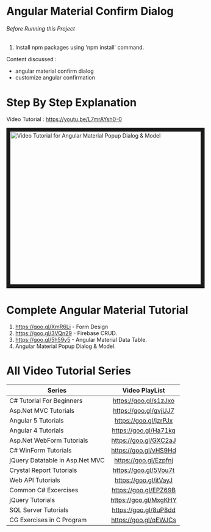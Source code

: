 # Angular Material Confirm Dialog



###### Before Running this Project
 1. Install npm packages using 'npm install' command.
  
Content discussed : 
- angular material confirm dialog
- customize angular confirmation
 
 
 # Step By Step Explanation
 
 Video Tutorial : https://youtu.be/L7mrAYsh0-0
 
 <a href="http://www.youtube.com/watch?feature=player_embedded&v=L7mrAYsh0-0
" target="_blank"><img src="http://img.youtube.com/vi/L7mrAYsh0-0/0.jpg" 
alt="Video Tutorial for Angular Material Popup Dialog & Model" width="500" height="400" border="10" /></a>


# Complete Angular Material Tutorial
1. https://goo.gl/XmR6Li - Form Design
2. https://goo.gl/3VQn29 - Firebase CRUD.
3. https://goo.gl/5h59y5 - Angular Material Data Table.
4. Angular Material Popup Dialog & Model.


# All Video Tutorial Series
| Series        | Video PlayList          |
| ------------- |:-------------:|
| C# Tutorial For Beginners      | https://goo.gl/s1zJxo |
| Asp.Net MVC Tutorials      | https://goo.gl/gvjUJ7      |
| Angular 5 Tutorials | https://goo.gl/jzrPJx      |
| Angular 4 Tutorials | https://goo.gl/Ha71kq      |
| Asp.Net WebForm Tutorials | https://goo.gl/GXC2aJ      |
| C# WinForm Tutorials | https://goo.gl/vHS9Hd      |
| jQuery Datatable in Asp.Net MVC | https://goo.gl/Ezpfnj      |
| Crystal Report Tutorials | https://goo.gl/5Vou7t      |
| Web API Tutorials | https://goo.gl/itVayJ     |
| Common C# Excercises | https://goo.gl/EPZ69B     |
| jQuery Tutorials | https://goo.gl/MxgKHY     |
| SQL Server Tutorials | https://goo.gl/8uP8dd      |
| CG Exercises in C Program | https://goo.gl/qEWJCs      |
